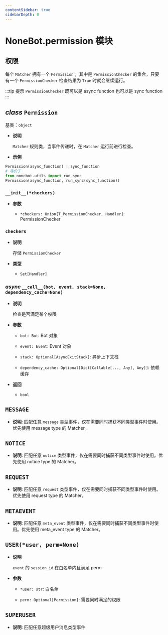 ```yaml
---
contentSidebar: true
sidebarDepth: 0
---
```


# NoneBot.permission 模块

## 权限

每个 `Matcher` 拥有一个 `Permission` ，其中是 `PermissionChecker` 的集合，只要有一个 `PermissionChecker` 检查结果为 `True` 时就会继续运行。

:::tip 提示
`PermissionChecker` 既可以是 async function 也可以是 sync function
:::


## _class_ `Permission`

基类：`object`


* **说明**

    `Matcher` 规则类，当事件传递时，在 `Matcher` 运行前进行检查。



* **示例**


```python
Permission(async_function) | sync_function
# 等价于
from nonebot.utils import run_sync
Permission(async_function, run_sync(sync_function))
```


### `__init__(*checkers)`


* **参数**

    
    * `*checkers: Union[T_PermissionChecker, Handler]`: PermissionChecker



### `checkers`


* **说明**

    存储 `PermissionChecker`



* **类型**

    
    * `Set[Handler]`



### _async_ `__call__(bot, event, stack=None, dependency_cache=None)`


* **说明**

    检查是否满足某个权限



* **参数**

    
    * `bot: Bot`: Bot 对象


    * `event: Event`: Event 对象


    * `stack: Optional[AsyncExitStack]`: 异步上下文栈


    * `dependency_cache: Optional[Dict[Callable[..., Any], Any]]`: 依赖缓存



* **返回**

    
    * `bool`



## `MESSAGE`


* **说明**: 匹配任意 `message` 类型事件，仅在需要同时捕获不同类型事件时使用。优先使用 message type 的 Matcher。


## `NOTICE`


* **说明**: 匹配任意 `notice` 类型事件，仅在需要同时捕获不同类型事件时使用。优先使用 notice type 的 Matcher。


## `REQUEST`


* **说明**: 匹配任意 `request` 类型事件，仅在需要同时捕获不同类型事件时使用。优先使用 request type 的 Matcher。


## `METAEVENT`


* **说明**: 匹配任意 `meta_event` 类型事件，仅在需要同时捕获不同类型事件时使用。优先使用 meta_event type 的 Matcher。


## `USER(*user, perm=None)`


* **说明**

    `event` 的 `session_id` 在白名单内且满足 perm



* **参数**

    
    * `*user: str`: 白名单


    * `perm: Optional[Permission]`: 需要同时满足的权限



## `SUPERUSER`


* **说明**: 匹配任意超级用户消息类型事件
